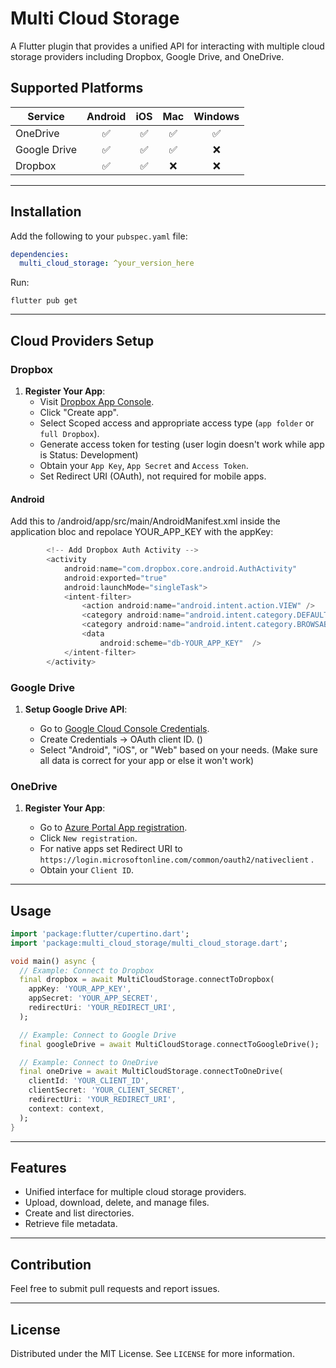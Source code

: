 # Multi Cloud Storage

A Flutter plugin that provides a unified API for interacting with multiple cloud storage providers including Dropbox, Google Drive, and OneDrive.

## Supported Platforms

| Service       | Android | iOS | Mac  | Windows |
| ------------- |:-------:|:---:|:----:|:-------:|
| OneDrive      |    ✅    | ✅  | ✅   |   ✅    |
| Google Drive  |    ✅    | ✅  | ✅   |   ❌    |
| Dropbox       |    ✅    | ✅  | ❌   |   ❌    |
---

## Installation

Add the following to your `pubspec.yaml` file:

```yaml
dependencies:
  multi_cloud_storage: ^your_version_here
```

Run:

```shell
flutter pub get
```

---

## Cloud Providers Setup

### Dropbox

1. **Register Your App**:
    - Visit [Dropbox App Console](https://www.dropbox.com/developers/apps).
    - Click "Create app".
    - Select Scoped access and appropriate access type (`app folder` or `full Dropbox`).
    - Generate access token for testing (user login doesn't work while app is Status: Development)
    - Obtain your `App Key`, `App Secret` and `Access Token`.
    - Set Redirect URI (OAuth), not required for mobile apps.


#### Android
Add this to /android/app/src/main/AndroidManifest.xml inside the application bloc and repolace YOUR_APP_KEY with the appKey:

```dart
        <!-- Add Dropbox Auth Activity -->
        <activity
            android:name="com.dropbox.core.android.AuthActivity"
            android:exported="true"
            android:launchMode="singleTask">
            <intent-filter>
                <action android:name="android.intent.action.VIEW" />
                <category android:name="android.intent.category.DEFAULT" />
                <category android:name="android.intent.category.BROWSABLE" />
                <data
                    android:scheme="db-YOUR_APP_KEY"  />
            </intent-filter>
        </activity>
```  

### Google Drive

1. **Setup Google Drive API**:

    - Go to [Google Cloud Console Credentials](https://console.cloud.google.com/apis/credentials).
    - Create Credentials -> OAuth client ID. ()
    - Select "Android", "iOS", or "Web" based on your needs. (Make sure all data is correct for your app or else it won't work)

### OneDrive

1. **Register Your App**:

    - Go to [Azure Portal App registration](https://portal.azure.com/#view/Microsoft_AAD_RegisteredApps/ApplicationsListBlade).
    - Click `New registration`.
    - For native apps set Redirect URI to `https://login.microsoftonline.com/common/oauth2/nativeclient` .
    - Obtain your `Client ID`.

---

## Usage

```dart
import 'package:flutter/cupertino.dart';
import 'package:multi_cloud_storage/multi_cloud_storage.dart';

void main() async {
  // Example: Connect to Dropbox
  final dropbox = await MultiCloudStorage.connectToDropbox(
    appKey: 'YOUR_APP_KEY',
    appSecret: 'YOUR_APP_SECRET',
    redirectUri: 'YOUR_REDIRECT_URI',
  );

  // Example: Connect to Google Drive
  final googleDrive = await MultiCloudStorage.connectToGoogleDrive();

  // Example: Connect to OneDrive
  final oneDrive = await MultiCloudStorage.connectToOneDrive(
    clientId: 'YOUR_CLIENT_ID',
    clientSecret: 'YOUR_CLIENT_SECRET',
    redirectUri: 'YOUR_REDIRECT_URI',
    context: context,
  );
}
```

---


## Features

- Unified interface for multiple cloud storage providers.
- Upload, download, delete, and manage files.
- Create and list directories.
- Retrieve file metadata.

---

## Contribution

Feel free to submit pull requests and report issues.

---

## License

Distributed under the MIT License. See `LICENSE` for more information.
